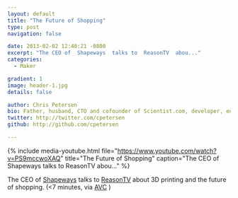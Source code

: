 ```yaml
---
layout: default
title: "The Future of Shopping"
type: post
navigation: false

date: 2013-02-02 12:40:21 -0800
excerpt: "The CEO of  Shapeways  talks to  ReasonTV  abou..."
categories:
  - Maker

gradient: 1
image: header-1.jpg
details: false

author: Chris Petersen
bio: Father, husband, CTO and cofounder of Scientist.com, developer, entrepreneur and technologist.
twitter: http://twitter.com/cpetersen
github: http://github.com/cpetersen

---
```


{% include media-youtube.html file="https://www.youtube.com/watch?v=PS9mccwoXAQ" title="The Future of Shopping" caption="The CEO of  Shapeways  talks to  ReasonTV  abou..." %}

The CEO of  [Shapeways](http://www.shapeways.com)  talks to  [ReasonTV](http://reason.com/reasontv)  about 3D printing and the future of shopping. (<7 minutes, via  [AVC](http://www.avc.com/a_vc/2013/02/video-of-the-week-3d-printing-and-the-future-of-shopping.html) )
